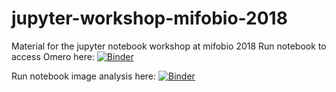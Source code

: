 # jupyter-workshop-mifobio-2018
Material for the jupyter notebook workshop at mifobio 2018
Run notebook to access Omero here: [![Binder](https://mybinder.org/badge.svg)](https://mybinder.org/v2/gh/MontpellierRessourcesImagerie/jupyter-workshop-mifobio-2018.git/master?filepath=OMEROConnectionNotebook.ipynb)

Run notebook image analysis here: [![Binder](https://mybinder.org/badge.svg)](https://mybinder.org/v2/gh/MontpellierRessourcesImagerie/jupyter-workshop-mifobio-2018.git/master?filepath=image_analysis.ipynb)
